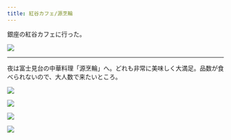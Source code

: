```yaml
---
title: 紅谷カフェ/源烹輪
---
```


銀座の紅谷カフェに行った。

![](https://photos.old.apkas.net/medium/202302/20230204-154849.webp)

---

夜は富士見台の中華料理「源烹輪」へ。どれも非常に美味しく大満足。品数が食べられないので、大人数で来たいところ。

![](https://photos.old.apkas.net/medium/202302/20230204-191406.webp)

![](https://photos.old.apkas.net/medium/202302/20230204-194246.webp)

![](https://photos.old.apkas.net/medium/202302/20230204-201140.webp)

![](https://photos.old.apkas.net/medium/202302/20230204-203044.webp)

